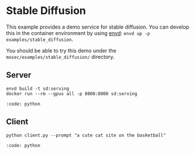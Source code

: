# Stable Diffusion

This example provides a demo service for stable diffusion. You can develop this in the container environment by using [envd](https://github.com/tensorchord/envd): `envd up -p examples/stable_diffusion`.

You should be able to try this demo under the `mosec/examples/stable_diffusion/` directory.

## Server

```shell
envd build -t sd:serving
docker run --rm --gpus all -p 8000:8000 sd:serving
```

```{include} ../../../examples/stable_diffusion/server.py
:code: python
```

## Client

```shell
python client.py --prompt "a cute cat site on the basketball"
```

```{include} ../../../examples/stable_diffusion/client.py
:code: python
```
